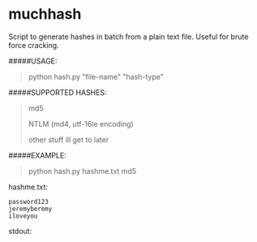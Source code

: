 # muchhash
Script to generate hashes in batch from a plain text file. Useful for brute force cracking.


#####USAGE:
> python hash.py "file-name" "hash-type"


#####SUPPORTED HASHES:
> md5
> 
> NTLM (md4, utf-16le encoding)
> 
> other stuff ill get to later


#####EXAMPLE:
> python hash.py hashme.txt md5

hashme.txt:
```
password123
jeremyberemy
iloveyou
````

stdout:
